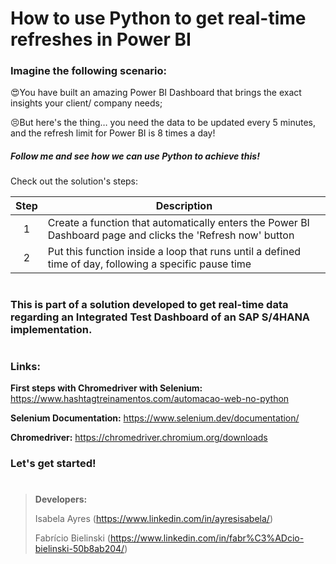 # How to use Python to get real-time refreshes in Power BI

### Imagine the following scenario:
😍You have built an amazing Power BI Dashboard that brings the exact insights your client/ company needs;

😣But here's the thing… you need the data to be updated every 5 minutes, and the refresh limit for Power BI is 8 times a day!

##### Follow me and see how we can use Python to achieve this!


Check out the solution's steps:

| Step  | Description |
| :---:  | --- |
| 1 | Create a function that automatically enters the Power BI Dashboard page and clicks the 'Refresh now' button  |
| 2 | Put this function inside a loop that runs until a defined time of day, following a specific pause time  |

#
### This is part of a solution developed to get real-time data regarding an Integrated Test Dashboard of an SAP S/4HANA implementation.
#

### Links:
**First steps with Chromedriver with Selenium:** https://www.hashtagtreinamentos.com/automacao-web-no-python

**Selenium Documentation:** https://www.selenium.dev/documentation/

**Chromedriver:** https://chromedriver.chromium.org/downloads

### Let's get started!

#

> **Developers:**
> 
>  Isabela Ayres (https://www.linkedin.com/in/ayresisabela/)
>  
>  Fabrício Bielinski (https://www.linkedin.com/in/fabr%C3%ADcio-bielinski-50b8ab204/)
